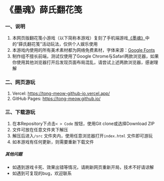 # 《墨魂》薛氏翻花笺
### 一、说明

1. 本网页版翻花笺小游戏（以下简称本游戏）复刻了手机端游戏[《墨魂》](http://mohun.cn/)中的“薛氏翻花笺”活动玩法，仅供个人娱乐使用
2. 本游戏内使用的所有美术素材都为网络免费素材，字体来源：[Google Fonts](https://fonts.google.com/specimen/Ma+Shan+Zheng?subset=chinese-simplified)
3. 制作组不擅长前端，测试仅使用了Google Chrome与Safari两款浏览器，如果你使用其他浏览器打开后发现页面布局混乱，请尝试上述两款浏览器，感谢理解



### 二、网页游玩

1. Vercel: https://tong-meow-github-io.vercel.app/
2. GitHub Pages: https://tong-meow.github.io/



### 三、下载游玩

1. 在本Repository下点击`< > Code` 按钮，使用Git clone或选择Download ZIP
2. 文件可放在任意文件夹下解压
3. 解压后进入`/src` 文件夹内，使用任意浏览器打开`index.html` 文件即可游玩
4. 如本游戏有任何更新，则需要重新下载文件



##### 其他问题

- 如遇到游戏卡死、效果出错等情况，请刷新网页重新开局，技术不好请谅解
- 如遇到可复现的bug，欢迎联系
